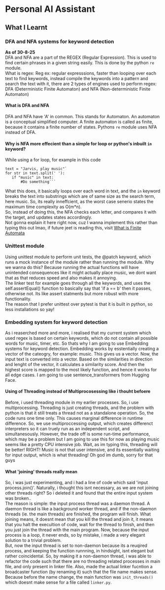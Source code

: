 # Personal AI Assistant

## What I Learnt
### DFA and NFA systems for keyword detection
**As of 30-8-25**  
DFA and NFA are a part of the REGEX (Regular Expression). This is used to find certain phrases in a given string easily. This is done by the python `re` module.  
What is regex: Reg ex: regular expresssions, faster than looping over each text to find keywords, instead compile the keywords into a pattern and search the text with it, there are 2 types of engines used to perform regex: DFA (Deterministic Finite Automaton) and NFA (Non-deterministic Finite Automaton)  

#### What is DFA and NFA
DFA and NFA have 'A' in common. This stands for Automaton. An automaton is a conceptual simplified computer. A finite automaton is called as finite, because it contains a finite number of states. Pythons `re` module uses NFA instead of DFA.

#### Why is NFA more effecient than a simple for loop or python's inbuilt `in` keyword?
While using a for loop, for example in this code  
```
text = "Jarvis, play music"`  
for str in text.split(' '):  
   if "music" in text:   
       #Do something```  
```
What this does, it basically loops over each word in text, and the `in` keyword breaks the text into substrings which are of same size as the search term, here music. So, its really inneffcient, as the worst case senerio states the maximum time complexity as O(m*n).  
So, instead of doing this, the NFA checks each letter, and compares it with the target, and updates states accordingly.  
Not gonna explain it here right now, cuz I wanna implement this rather than typing this out lmao, if future jeet is reading this, visit [What is Finite Automata](https://www.tutorialspoint.com/automata_theory/what_is_finite_automata.htm)

### Unittest module
Using unittest module to perform unit tests, the @patch keyword, which runs a mock instance of the module rather than running the module. Why we wanna do this? Because running the actual functions will have unintended consequences like it might actually place music, we dont want that as that reduces speed and also makes it annoying.  
The linker test for example goes through all the keywords, and uses the self.assertEqual() function to basically say that 'if a == b' then it passes, otherwise not. Its like assert statments but more robust with more functionality.  
The reason that I prefer unittest over pytest is that it is built in python, so less installations so yay!

### Embedding system for keyword detection
As i reaserched more and more, i realised that my current system which used regex is based on certain keywords, which do not contain all possible words for music, timer, etc. So thats why I am going to use Embedding systems for keyword detection. Embedding works by esstentially creating a vector of the cateogry, for example: music. This gives us a vector. Now, the input text is converted into a vector. Based on the similarities in direction and lenght of the vector, it calculates a similarity score. And then the highest score is mapped to the most likely function, and hence it works for all edge cases. I am going to use sentence_transformers from Hugging Face. 

#### Using of Threading instead of Multiprocosessing like i thouht befoere
Before, i used threading module in my earlier processes. So, i use multiprocessing. Threading is just creating threads, and the problem with python is that it still treats a thread not as a standalone operation. So, the code runs one time only. This causes marginal difference in runtime difference. So, we use multiproccessing output, which creates differenct interpreters so it can truely run as an independent script, and simultanesously. However, the trade off is some run-time performance, which may be a problem but I am going to use this for now as playing music seems like a pretty CPU intensive job. Wait, as im typing this, threading will be better! RIGHT! Music is not that user intensive, and its essentially waiting for input output, which is what threading! Oh god im dumb, sorry for that guys

#### What 'joining' threads really mean
So, i was just experimenting, and i had a line of code which said 'input process.join()'. Naturally, i thought this isnt necessary, as we are not joining other threads right? So i deleted it and found that the entire input system was broken..  
The reason is simple: the input process thread was a daemon thread. A daemon thread is like a background worker thread, and if the non-daemon threads (ie. the main threads) are finished, the program will finish. What joining means, it doesnt mean that you kill the thread and join it, it means that you halt the execultion of code, wait for the thread to finish, and then you just join the thread with the main program. Now, because the input process is a loop, it never ends, so by mistake, i made a very elegant solution to a trivial problem.  
But, now the input thread is set to non-daemon because its a reuqired process, and keeping the function runnning, in hindsight, isnt elegant but rather coincidental. So, by making it a non-daemon thread, i was able to refactor the code such that there are no threading related processes in main file, and only present in linker file. Also, made the actual linker fucntion a broadcaster function (by renaming it) such that the file name makes sense. Because before the name change, the main function was `init_threads()` which doesnt make sense for a file called `linker.py`.